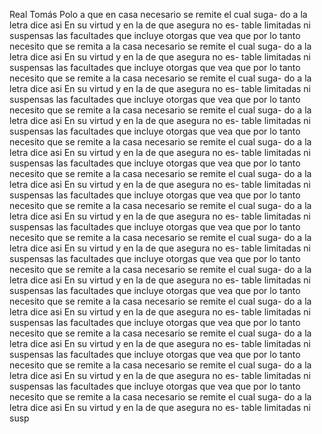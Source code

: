 Real Tomás Polo a que en casa necesario se remite el cual suga- do a la letra dice asi En su virtud y en la de que asegura no es- table limitadas ni suspensas las facultades que incluye otorgas que vea que por lo tanto necesito que se remita a la casa necesario se remite el cual suga- do a la letra dice asi En su virtud y en la de que asegura no es- table limitadas ni suspensas las facultades que incluye otorgas que vea que por lo tanto necesito que se remite a la casa necesario se remite el cual suga- do a la letra dice asi En su virtud y en la de que asegura no es- table limitadas ni suspensas las facultades que incluye otorgas que vea que por lo tanto necesito que se remite a la casa necesario se remite el cual suga- do a la letra dice asi En su virtud y en la de que asegura no es- table limitadas ni suspensas las facultades que incluye otorgas que vea que por lo tanto necesito que se remite a la casa necesario se remite el cual suga- do a la letra dice asi En su virtud y en la de que asegura no es- table limitadas ni suspensas las facultades que incluye otorgas que vea que por lo tanto necesito que se remite a la casa necesario se remite el cual suga- do a la letra dice asi En su virtud y en la de que asegura no es- table limitadas ni suspensas las facultades que incluye otorgas que vea que por lo tanto necesito que se remite a la casa necesario se remite el cual suga- do a la letra dice asi En su virtud y en la de que asegura no es- table limitadas ni suspensas las facultades que incluye otorgas que vea que por lo tanto necesito que se remite a la casa necesario se remite el cual suga- do a la letra dice asi En su virtud y en la de que asegura no es- table limitadas ni suspensas las facultades que incluye otorgas que vea que por lo tanto necesito que se remite a la casa necesario se remite el cual suga- do a la letra dice asi En su virtud y en la de que asegura no es- table limitadas ni suspensas las facultades que incluye otorgas que vea que por lo tanto necesito que se remite a la casa necesario se remite el cual suga- do a la letra dice asi En su virtud y en la de que asegura no es- table limitadas ni suspensas las facultades que incluye otorgas que vea que por lo tanto necesito que se remite a la casa necesario se remite el cual suga- do a la letra dice asi En su virtud y en la de que asegura no es- table limitadas ni suspensas las facultades que incluye otorgas que vea que por lo tanto necesito que se remite a la casa necesario se remite el cual suga- do a la letra dice asi En su virtud y en la de que asegura no es- table limitadas ni suspensas las facultades que incluye otorgas que vea que por lo tanto necesito que se remite a la casa necesario se remite el cual suga- do a la letra dice asi En su virtud y en la de que asegura no es- table limitadas ni susp